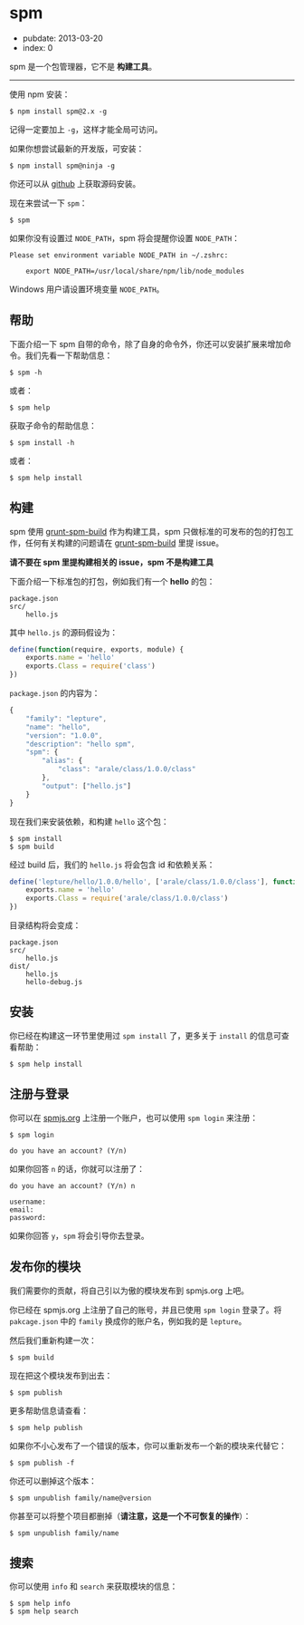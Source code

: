 # spm

- pubdate: 2013-03-20
- index: 0

spm 是一个包管理器，它不是 **构建工具**。

------


使用 npm 安装：

    $ npm install spm@2.x -g

记得一定要加上 `-g`，这样才能全局可访问。

如果你想尝试最新的开发版，可安装：

    $ npm install spm@ninja -g

你还可以从 [github](http://github.com/spmjs/spm2) 上获取源码安装。

现在来尝试一下 `spm`：

    $ spm

如果你没有设置过 `NODE_PATH`，spm 将会提醒你设置 `NODE_PATH`：


```
Please set environment variable NODE_PATH in ~/.zshrc:

    export NODE_PATH=/usr/local/share/npm/lib/node_modules
```

Windows 用户请设置环境变量 `NODE_PATH`。


## 帮助

下面介绍一下 spm 自带的命令，除了自身的命令外，你还可以安装扩展来增加命令。我们先看一下帮助信息：

    $ spm -h

或者：

    $ spm help

获取子命令的帮助信息：

    $ spm install -h

或者：

    $ spm help install


## 构建

spm 使用 [grunt-spm-build][] 作为构建工具，spm 只做标准的可发布的包的打包工作，任何有关构建的问题请在 [grunt-spm-build][] 里提 issue。

[grunt-spm-build]: http://github.com/spmjs/grunt-spm-build

**请不要在 spm 里提构建相关的 issue，spm 不是构建工具**

下面介绍一下标准包的打包，例如我们有一个 **hello** 的包：

```
package.json
src/
    hello.js
```

其中 `hello.js` 的源码假设为：

```js
define(function(require, exports, module) {
    exports.name = 'hello'
    exports.Class = require('class')
})
```

`package.json` 的内容为：

```js
{
    "family": "lepture",
    "name": "hello",
    "version": "1.0.0",
    "description": "hello spm",
    "spm": {
        "alias": {
            "class": "arale/class/1.0.0/class"
        },
        "output": ["hello.js"]
    }
}
```

现在我们来安装依赖，和构建 `hello` 这个包：

    $ spm install
    $ spm build

经过 build 后，我们的 `hello.js` 将会包含 id 和依赖关系：

```js
define('lepture/hello/1.0.0/hello', ['arale/class/1.0.0/class'], function(require, exports, module) {
    exports.name = 'hello'
    exports.Class = require('arale/class/1.0.0/class')
})
```

目录结构将会变成：

```
package.json
src/
    hello.js
dist/
    hello.js
    hello-debug.js
```

## 安装

你已经在构建这一环节里使用过 `spm install` 了，更多关于 `install` 的信息可查看帮助：

    $ spm help install


## 注册与登录

你可以在 [spmjs.org](https://spmjs.org) 上注册一个账户，也可以使用 `spm login` 来注册：

    $ spm login
    
    do you have an account? (Y/n)

如果你回答 `n` 的话，你就可以注册了：

    do you have an account? (Y/n) n
    
    username:
    email:
    password:

如果你回答 `y`，`spm` 将会引导你去登录。

## 发布你的模块

我们需要你的贡献，将自己引以为傲的模块发布到 spmjs.org 上吧。

你已经在 spmjs.org 上注册了自己的账号，并且已使用 `spm login` 登录了。将 `pakcage.json` 中的 `family` 换成你的账户名，例如我的是 `lepture`。

然后我们重新构建一次：

    $ spm build

现在把这个模块发布到出去：

    $ spm publish

更多帮助信息请查看：

    $ spm help publish

如果你不小心发布了一个错误的版本，你可以重新发布一个新的模块来代替它：

    $ spm publish -f

你还可以删掉这个版本：

    $ spm unpublish family/name@version

你甚至可以将整个项目都删掉（**请注意，这是一个不可恢复的操作**）：

    $ spm unpublish family/name

## 搜索

你可以使用 `info` 和 `search` 来获取模块的信息：

```
$ spm help info
$ spm help search
```
